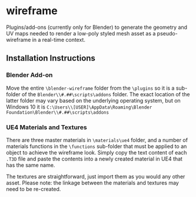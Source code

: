 # wireframe
Plugins/add-ons (currently only for Blender) to generate the geometry and UV maps needed to render a low-poly styled mesh asset as a pseudo-wireframe in a real-time context.

## Installation Instructions

### Blender Add-on
Move the entire `\blender-wireframe` folder from the `\plugins` so it is a sub-folder of the `Blender\\#.##\scripts\addons` folder. The exact location of the latter folder may vary based on the underlying operating system, but on Windows 10 it is `C:\Users\\[USER]\AppData\Roaming\Blender Foundation\Blender\\#.##\scripts\addons`

### UE4 Materials and Textures
There are three master materials in `\materials\ue4` folder, and a number of materials functions in the `\functions` sub-folder that must be applied to an object to achieve the wireframe look. Simply copy the text content of each `.T3D` file and paste the contents into a newly created material in UE4 that has the same name.

The textures are straightforward, just import them as you would any other asset. Please note: the linkage between the materials and textures may need to be re-created.
